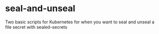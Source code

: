 # seal-and-unseal
Two basic scripts for Kubernetes for when you want to seal and unseal a file secret with sealed-secrets
